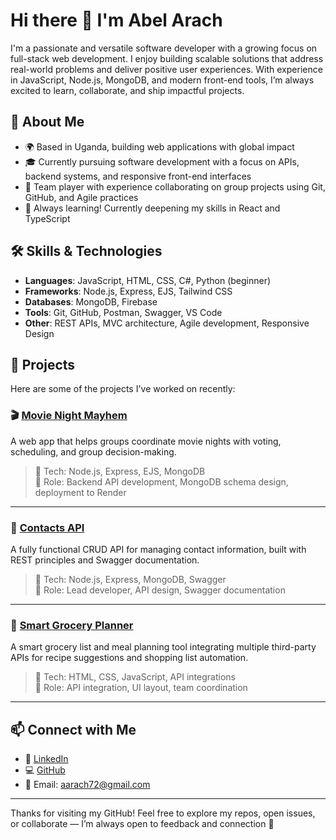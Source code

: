 # Hi there 👋 I'm Abel Arach

I'm a passionate and versatile software developer with a growing focus on full-stack web development. I enjoy building scalable solutions that address real-world problems and deliver positive user experiences. With experience in JavaScript, Node.js, MongoDB, and modern front-end tools, I’m always excited to learn, collaborate, and ship impactful projects.

## 🚀 About Me

- 🌍 Based in Uganda, building web applications with global impact
- 🎓 Currently pursuing software development with a focus on APIs, backend systems, and responsive front-end interfaces
- 🤝 Team player with experience collaborating on group projects using Git, GitHub, and Agile practices
- 🌱 Always learning! Currently deepening my skills in React and TypeScript

## 🛠️ Skills & Technologies

- **Languages**: JavaScript, HTML, CSS, C#, Python (beginner)
- **Frameworks**: Node.js, Express, EJS, Tailwind CSS
- **Databases**: MongoDB, Firebase
- **Tools**: Git, GitHub, Postman, Swagger, VS Code
- **Other**: REST APIs, MVC architecture, Agile development, Responsive Design

## 📂 Projects

Here are some of the projects I've worked on recently:

### 🎬 [Movie Night Mayhem](https://github.com/arach-code/movie-night)
A web app that helps groups coordinate movie nights with voting, scheduling, and group decision-making.

> 🔧 Tech: Node.js, Express, EJS, MongoDB  
> 📌 Role: Backend API development, MongoDB schema design, deployment to Render

---

### 📇 [Contacts API](https://github.com/arach-code/contacts-api)
A fully functional CRUD API for managing contact information, built with REST principles and Swagger documentation.

> 🔧 Tech: Node.js, Express, MongoDB, Swagger  
> 📌 Role: Lead developer, API design, Swagger documentation

---

### 🥘 [Smart Grocery Planner](https://github.com/arach-code/meal-planner)
A smart grocery list and meal planning tool integrating multiple third-party APIs for recipe suggestions and shopping list automation.

> 🔧 Tech: HTML, CSS, JavaScript, API integrations  
> 📌 Role: API integration, UI layout, team coordination

---

## 📫 Connect with Me

- 💼 [LinkedIn](https://www.linkedin.com/in/abel-arach-021913214)
- 💻 [GitHub](https://github.com/arach-code)
- 📧 Email: aarach72@gmail.com

---

Thanks for visiting my GitHub! Feel free to explore my repos, open issues, or collaborate — I’m always open to feedback and connection 🙌

